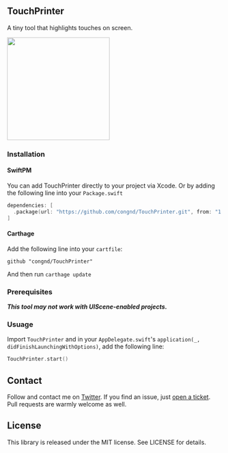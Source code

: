 ## TouchPrinter
A tiny tool that highlights touches on screen.

<img src="https://media.giphy.com/media/RHoaaVhDUUbqsCI0gk/giphy.gif" width="240"/>

### Installation

#### SwiftPM
You can add TouchPrinter directly to your project via Xcode. 
Or by adding the following line into your `Package.swift`

```Swift
dependencies: [
  .package(url: "https://github.com/congnd/TouchPrinter.git", from: "1.0.0"),
]
```

#### Carthage
Add the following line into your `cartfile`:
```
github "congnd/TouchPrinter"
```

And then run `carthage update`

### Prerequisites

***This tool may not work with UIScene-enabled projects.***

### Usuage

Import `TouchPrinter` and in your `AppDelegate.swift`'s `application(_, didFinishLaunchingWithOptions)`,
add the following line:
```Swift
TouchPrinter.start()
```

## Contact
Follow and contact me on [Twitter](https://twitter.com/congndcom). 
If you find an issue, just [open a ticket](https://github.com/congnd/TouchPrinter/issues/new). 
Pull requests are warmly welcome as well.

## License
This library is released under the MIT license. See LICENSE for details.
